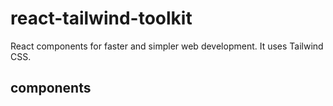 # react-tailwind-toolkit

React components for faster and simpler web development. It uses Tailwind CSS.

## components